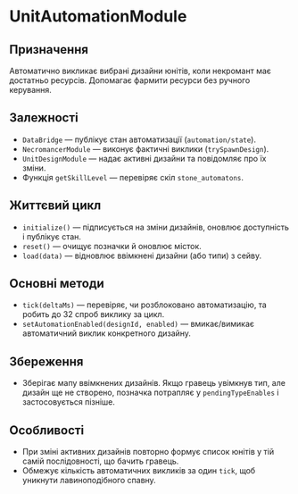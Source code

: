 # UnitAutomationModule

## Призначення
Автоматично викликає вибрані дизайни юнітів, коли некромант має достатньо ресурсів. Допомагає фармити ресурси без ручного керування.

## Залежності
- `DataBridge` — публікує стан автоматизації (`automation/state`).
- `NecromancerModule` — виконує фактичні виклики (`trySpawnDesign`).
- `UnitDesignModule` — надає активні дизайни та повідомляє про їх зміни.
- Функція `getSkillLevel` — перевіряє скіл `stone_automatons`.

## Життєвий цикл
- `initialize()` — підписується на зміни дизайнів, оновлює доступність і публікує стан.
- `reset()` — очищує позначки й оновлює місток.
- `load(data)` — відновлює ввімкнені дизайни (або типи) з сейву.

## Основні методи
- `tick(deltaMs)` — перевіряє, чи розблоковано автоматизацію, та робить до 32 спроб виклику за цикл.
- `setAutomationEnabled(designId, enabled)` — вмикає/вимикає автоматичний виклик конкретного дизайну.

## Збереження
- Зберігає мапу ввімкнених дизайнів. Якщо гравець увімкнув тип, але дизайн ще не створено, позначка потрапляє у `pendingTypeEnables` і застосовується пізніше.

## Особливості
- При зміні активних дизайнів повторно формує список юнітів у тій самій послідовності, що бачить гравець.
- Обмежує кількість автоматичних викликів за один `tick`, щоб уникнути лавиноподібного спавну.
